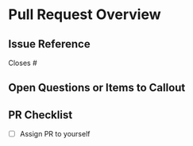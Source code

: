 # Pull Request Overview

<!-- Write a brief overview for the PR, and what was addressed -->

## Issue Reference

<!-- If applicable add a reference to the Issue number -->
Closes #

## Open Questions or Items to Callout

<!-- Use this area to document any specific questions or areas of concern for the Reviewers -->

## PR Checklist

<!-- Please make sure you have addressed the following before opening a new Pull Request -->

- [ ] Assign PR to yourself
